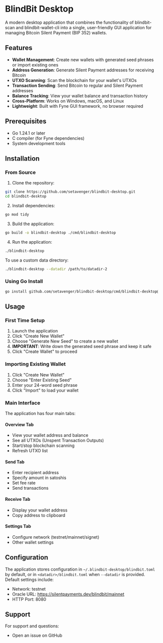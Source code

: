 # BlindBit Desktop

A modern desktop application that combines the functionality of blindbit-scan and blindbit-wallet-cli into a single, user-friendly GUI application for managing Bitcoin Silent Payment (BIP 352) wallets.

## Features

- **Wallet Management**: Create new wallets with generated seed phrases or import existing ones
- **Address Generation**: Generate Silent Payment addresses for receiving Bitcoin
- **UTXO Scanning**: Scan the blockchain for your wallet's UTXOs
- **Transaction Sending**: Send Bitcoin to regular and Silent Payment addresses
- **Balance Tracking**: View your wallet balance and transaction history
- **Cross-Platform**: Works on Windows, macOS, and Linux
- **Lightweight**: Built with Fyne GUI framework, no browser required

## Prerequisites

- Go 1.24.1 or later
- C compiler (for Fyne dependencies)
- System development tools

## Installation

### From Source

1. Clone the repository:
```bash
git clone https://github.com/setavenger/blindbit-desktop.git
cd blindbit-desktop
```

2. Install dependencies:
```bash
go mod tidy
```

3. Build the application:
```bash
go build -o blindbit-desktop ./cmd/blindbit-desktop
```

4. Run the application:
```bash
./blindbit-desktop
```

To use a custom data directory:

```bash
./blindbit-desktop --datadir /path/to/datadir-2
```

### Using Go Install

```bash
go install github.com/setavenger/blindbit-desktop/cmd/blindbit-desktop@latest
```

## Usage

### First Time Setup

1. Launch the application
2. Click "Create New Wallet"
3. Choose "Generate New Seed" to create a new wallet
4. **IMPORTANT**: Write down the generated seed phrase and keep it safe
5. Click "Create Wallet" to proceed

### Importing Existing Wallet

1. Click "Create New Wallet"
2. Choose "Enter Existing Seed"
3. Enter your 24-word seed phrase
4. Click "Import" to load your wallet

### Main Interface

The application has four main tabs:

#### Overview Tab
- View your wallet address and balance
- See all UTXOs (Unspent Transaction Outputs)
- Start/stop blockchain scanning
- Refresh UTXO list

#### Send Tab
- Enter recipient address
- Specify amount in satoshis
- Set fee rate
- Send transactions

#### Receive Tab
- Display your wallet address
- Copy address to clipboard

#### Settings Tab
- Configure network (testnet/mainnet/signet)
- Other wallet settings

## Configuration

The application stores configuration in `~/.blindbit-desktop/blindbit.toml` by default, or in `<datadir>/blindbit.toml` when `--datadir` is provided. Default settings include:

- Network: testnet
- Oracle URL: https://silentpayments.dev/blindbit/mainnet
- HTTP Port: 8080

## Support

For support and questions:
- Open an issue on GitHub

